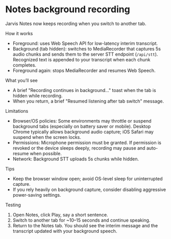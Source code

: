 # Notes background recording

Jarvis Notes now keeps recording when you switch to another tab.

How it works
- Foreground: uses Web Speech API for low-latency interim transcript.
- Background (tab hidden): switches to MediaRecorder that captures 5s audio chunks and sends them to the server STT endpoint (`/api/stt`). Recognized text is appended to your transcript when each chunk completes.
- Foreground again: stops MediaRecorder and resumes Web Speech.

What you’ll see
- A brief "Recording continues in background…" toast when the tab is hidden while recording.
- When you return, a brief "Resumed listening after tab switch" message.

Limitations
- Browser/OS policies: Some environments may throttle or suspend background tabs (especially on battery saver or mobile). Desktop Chrome typically allows background audio capture; iOS Safari may suspend when the screen locks.
- Permissions: Microphone permission must be granted. If permission is revoked or the device sleeps deeply, recording may pause and auto-resume when possible.
- Network: Background STT uploads 5s chunks while hidden.

Tips
- Keep the browser window open; avoid OS-level sleep for uninterrupted capture.
- If you rely heavily on background capture, consider disabling aggressive power-saving settings.

Testing
1) Open Notes, click Play, say a short sentence.
2) Switch to another tab for ~10–15 seconds and continue speaking.
3) Return to the Notes tab. You should see the interim message and the transcript updated with your background speech.
